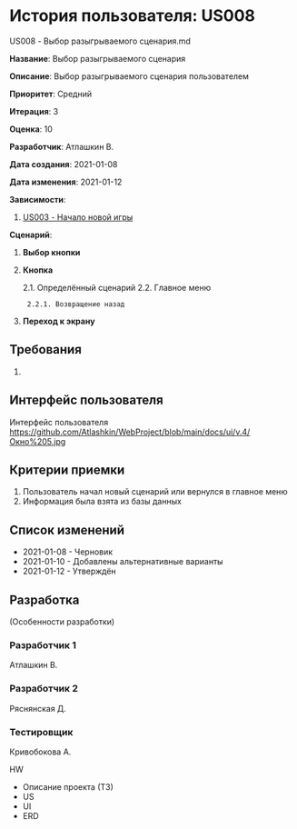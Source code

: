 # История пользователя: US008

US008 - Выбор разыгрываемого сценария.md

**Название**: Выбор разыгрываемого сценария

**Описание**: Выбор разыгрываемого сценария пользователем

**Приоритет**: Средний

**Итерация**: 3

**Оценка**: 10

**Разработчик**: Атлашкин В.

**Дата создания**: 2021-01-08

**Дата изменения**: 2021-01-12

**Зависимости**:
1. [US003 - Начало новой игры](US003.md)


**Сценарий**:
1. **Выбор кнопки**

2. **Кнопка**

	2.1. Определённый сценарий
	2.2. Главное меню
	
		2.2.1. Возвращение назад
		
3. **Переход к экрану**

## Требования
1. 

## Интерфейс пользователя
Интерфейс пользователя 
https://github.com/Atlashkin/WebProject/blob/main/docs/ui/v.4/Окно%205.jpg

## Критерии приемки
1. Пользователь начал новый сценарий или вернулся в главное меню
2. Информация была взята из базы данных

## Список изменений
- 2021-01-08 - Черновик
- 2021-01-10 - Добавлены альтернативные варианты
- 2021-01-12 - Утверждён

## Разработка
(Особенности разработки)

### Разработчик 1
Атлашкин В.
### Разработчик 2
Ряснянская Д.
### Тестировщик
Кривобокова А.

HW
- Описание проекта (ТЗ)
- US
- UI
- ERD
